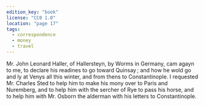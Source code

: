 ```yaml
---
edition_key: "book"
license: "CC0 1.0"
location: "page 17"
tags:
  - correspondence
  - money
  - travel
---
```

Mr. John Leonard Haller, of Hallersteyn, by Worms
in Germany, cam agayn to me, to declare his readines to go
toward Quinsay ; and how he wold go and ly at Venys all this
winter, and from thens to Constantinople. I requested Mr.
Charles Sted to help him to make his mony over to Paris and
Nuremberg, and to help him with the sercher of Rye to pass his
horse, and to help him with Mr. Osborn the alderman with his
letters to Constantinople.
